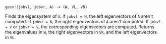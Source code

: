 ```
geev!(jobvl, jobvr, A) -> (W, VL, VR)
```

Finds the eigensystem of `A`. If `jobvl = N`, the left eigenvectors of `A` aren't computed. If `jobvr = N`, the right eigenvectors of `A` aren't computed. If `jobvl = V` or `jobvr = V`, the corresponding eigenvectors are computed. Returns the eigenvalues in `W`, the right eigenvectors in `VR`, and the left eigenvectors in `VL`.
